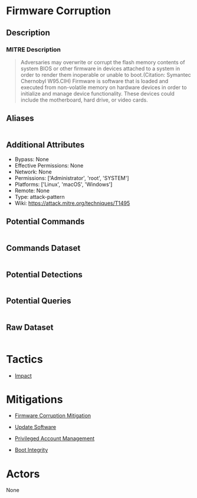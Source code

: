 
# Firmware Corruption

## Description

### MITRE Description

> Adversaries may overwrite or corrupt the flash memory contents of system BIOS or other firmware in devices attached to a system in order to render them inoperable or unable to boot.(Citation: Symantec Chernobyl W95.CIH) Firmware is software that is loaded and executed from non-volatile memory on hardware devices in order to initialize and manage device functionality. These devices could include the motherboard, hard drive, or video cards.

## Aliases

```

```

## Additional Attributes

* Bypass: None
* Effective Permissions: None
* Network: None
* Permissions: ['Administrator', 'root', 'SYSTEM']
* Platforms: ['Linux', 'macOS', 'Windows']
* Remote: None
* Type: attack-pattern
* Wiki: https://attack.mitre.org/techniques/T1495

## Potential Commands

```

```

## Commands Dataset

```

```

## Potential Detections

```json

```

## Potential Queries

```json

```

## Raw Dataset

```json

```

# Tactics


* [Impact](../tactics/Impact.md)


# Mitigations


* [Firmware Corruption Mitigation](../mitigations/Firmware-Corruption-Mitigation.md)

* [Update Software](../mitigations/Update-Software.md)
    
* [Privileged Account Management](../mitigations/Privileged-Account-Management.md)
    
* [Boot Integrity](../mitigations/Boot-Integrity.md)
    

# Actors

None
